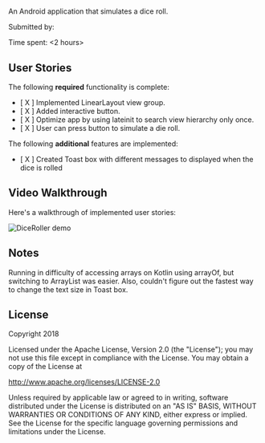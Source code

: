 # <DiceRoller>

An Android application that simulates a dice roll.

Submitted by: <Chi Vu>

Time spent: <2 hours>

## User Stories

The following **required** functionality is complete:

* [ X ] Implemented LinearLayout view group.
* [ X ] Added interactive button.
* [ X ] Optimize app by using lateinit to search view hierarchy only once.
* [ X ] User can press button to simulate a die roll.

The following **additional** features are implemented:

* [ X ] Created Toast box with different messages to displayed when the dice is rolled


## Video Walkthrough 

Here's a walkthrough of implemented user stories:

<img src='dice_roll_demo.gif' title='DiceRoller animated demo' alt='DiceRoller demo' />

## Notes

Running in difficulty of accessing arrays on Kotlin using arrayOf, but switching to ArrayList was easier. Also,
couldn't figure out the fastest way to change the text size in Toast box. 

## License

Copyright 2018 <name>

Licensed under the Apache License, Version 2.0 (the "License");
you may not use this file except in compliance with the License.
You may obtain a copy of the License at

http://www.apache.org/licenses/LICENSE-2.0

Unless required by applicable law or agreed to in writing, software
distributed under the License is distributed on an "AS IS" BASIS,
WITHOUT WARRANTIES OR CONDITIONS OF ANY KIND, either express or implied.
See the License for the specific language governing permissions and
limitations under the License.
